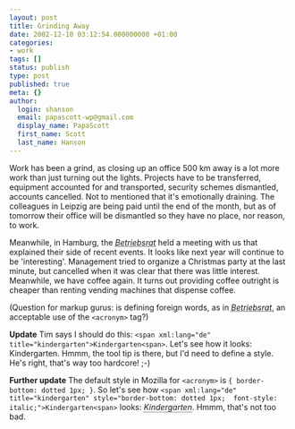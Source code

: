```yaml
---
layout: post
title: Grinding Away
date: 2002-12-10 03:12:54.000000000 +01:00
categories:
- work
tags: []
status: publish
type: post
published: true
meta: {}
author:
  login: shanson
  email: papascott-wp@gmail.com
  display_name: PapaScott
  first_name: Scott
  last_name: Hanson
---
```

<p>Work has been a grind, as closing up an office 500 km away is a lot more work than just turning out the lights. Projects have to be transferred, equipment accounted for and transported, security schemes dismantled, accounts cancelled. Not to mentioned that it's emotionally draining. The colleagues in Leipzig are being paid until the end of the month, but as of tomorrow their office will be dismantled so they have no place, nor reason, to work.</p>
<p>Meanwhile, in Hamburg, the <em><acronym title="Work Council">Betriebsrat</acronym></em> held a meeting with us that explained their side of recent events. It looks like next year will continue to be 'interesting'. Management tried to organize a Christmas party at the last minute, but cancelled when it was clear that there was little interest. Meanwhile, we have coffee again. It turns out providing coffee outright is cheaper than renting vending machines that dispense coffee.</p>
<p>(Question for markup gurus: is defining foreign words, as in <em><acronym title="Work Council">Betriebsrat</acronym></em>, an acceptable use of the <code>&lt;acronym&gt;</code> tag?)</p>
<p><b>Update</b> Tim says I should do this: <code>&lt;span xml:lang="de" title="kindergarten"&gt;Kindergarten&lt;span&gt;</code>. Let's see how it looks: <span xml:lang="de" title="kindergarten" class="foobar">Kindergarten</span>. Hmmm, the tool tip is there, but I'd need to define a style. He's right, that's way too hardcore! ;-)</p>
<p><b>Further update</b> The default style in Mozilla for <code>&lt;acronym&gt;</code> is <code>{ border-bottom: dotted 1px; }</code>. So let's see how <code>&lt;span xml:lang="de" title="kindergarten" style="border-bottom: dotted 1px;  font-style: italic;"&gt;Kindergarten&lt;span&gt;</code> looks: <span xml:lang="de" title="kindergarten" style="border-bottom: dotted 1px;  font-style: italic;">Kindergarten</span>. Hmmm, that's not too bad.</p>
